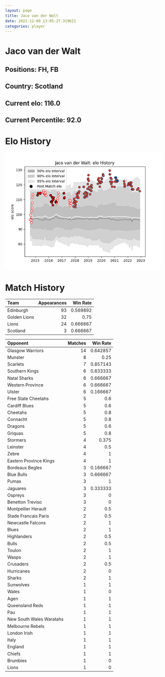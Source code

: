 ```yaml
---  
layout: page  
title: Jaco van der Walt  
date: 2022-12-09 13:05:27.319621  
categories: player  
---
```

# Jaco van der Walt

## Positions: FH, FB

## Country: Scotland

## Current elo: 116.0

## Current Percentile: 92.0

# Elo History


![elo history](history_JacovanderWalt.png)
# Match History


| Team         |   Appearances |   Win Rate |
|:-------------|--------------:|-----------:|
| Edinburgh    |            93 |   0.569892 |
| Golden Lions |            32 |   0.75     |
| Lions        |            24 |   0.666667 |
| Scotland     |             3 |   0.666667 |

| Opponent                 |   Matches |   Win Rate |
|:-------------------------|----------:|-----------:|
| Glasgow Warriors         |        14 |   0.642857 |
| Munster                  |         8 |   0.25     |
| Scarlets                 |         7 |   0.857143 |
| Southern Kings           |         6 |   0.833333 |
| Natal Sharks             |         6 |   0.666667 |
| Western Province         |         6 |   0.666667 |
| Ulster                   |         6 |   0.166667 |
| Free State Cheetahs      |         5 |   0.6      |
| Cardiff Blues            |         5 |   0.6      |
| Cheetahs                 |         5 |   0.8      |
| Connacht                 |         5 |   0.8      |
| Dragons                  |         5 |   0.6      |
| Griquas                  |         5 |   0.8      |
| Stormers                 |         4 |   0.375    |
| Leinster                 |         4 |   0.5      |
| Zebre                    |         4 |   1        |
| Eastern Province Kings   |         4 |   1        |
| Bordeaux Begles          |         3 |   0.166667 |
| Blue Bulls               |         3 |   0.666667 |
| Pumas                    |         3 |   1        |
| Jaguares                 |         3 |   0.333333 |
| Ospreys                  |         3 |   0        |
| Benetton Treviso         |         3 |   0        |
| Montpellier Herault      |         2 |   0.5      |
| Stade Francais Paris     |         2 |   0.5      |
| Newcastle Falcons        |         2 |   1        |
| Blues                    |         2 |   1        |
| Highlanders              |         2 |   0.5      |
| Bulls                    |         2 |   0.5      |
| Toulon                   |         2 |   1        |
| Wasps                    |         2 |   1        |
| Crusaders                |         2 |   0.5      |
| Hurricanes               |         2 |   0        |
| Sharks                   |         2 |   1        |
| Sunwolves                |         1 |   1        |
| Wales                    |         1 |   0        |
| Agen                     |         1 |   1        |
| Queensland Reds          |         1 |   1        |
| Pau                      |         1 |   1        |
| New South Wales Waratahs |         1 |   1        |
| Melbourne Rebels         |         1 |   1        |
| London Irish             |         1 |   1        |
| Italy                    |         1 |   1        |
| England                  |         1 |   1        |
| Chiefs                   |         1 |   1        |
| Brumbies                 |         1 |   0        |
| Lions                    |         1 |   0        |